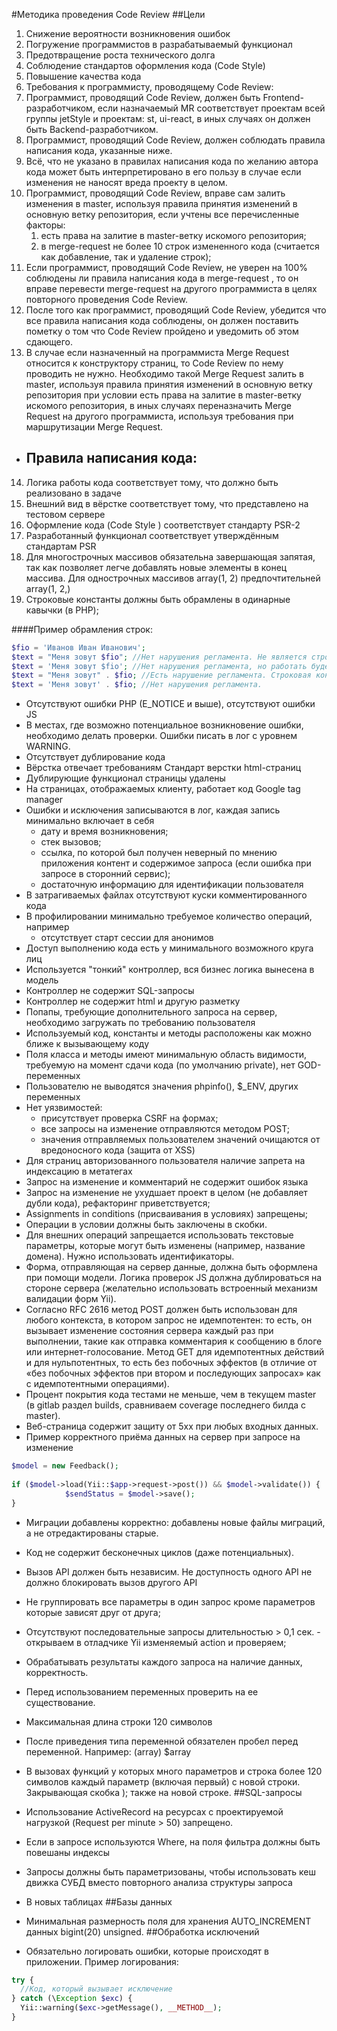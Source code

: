 #Методика проведения Code Review
##Цели
1. Снижение вероятности возникновения ошибок
2. Погружение программистов в разрабатываемый функционал
3. Предотвращение роста технического долга
4. Соблюдение стандартов оформления кода (Code Style)
5. Повышение качества кода
6. Требования к программисту, проводящему Сode Review:
7. Программист, проводящий Сode Review, должен быть Frontend-разработчиком, если назначаемый MR соответствует проектам всей группы jetStyle и проектам: st, ui-react, в иных случаях он должен быть Backend-разработчиком.
8. Программист, проводящий Сode Review, должен соблюдать правила написания кода, указанные ниже.
9. Всё, что не указано в правилах написания кода по желанию автора кода может быть интерпретировано в его пользу в случае если изменения не наносят вреда проекту в целом.
10. Программист, проводящий Сode Review, вправе сам залить изменения в master, используя правила принятия изменений в основную ветку репозитория, если учтены все перечисленные факторы: 
    1. есть права на залитие в master-ветку искомого репозитория;
    2. в merge-request не более 10 строк измененного кода (считается как добавление, так и удаление строк);
11. Если программист, проводящий Сode Review, не уверен на 100% соблюдены ли правила написания кода в merge-request , то он вправе перевести merge-request на другого программиста в целях повторного проведения Сode Review.
12. После того как программист, проводящий Сode Review, убедится что все правила написания кода соблюдены, он должен поставить пометку о том что Сode Review пройдено и уведомить об этом сдающего.
13. В случае если назначенный на программиста Merge Request относится к конструктору страниц, то Сode Review по нему проводить не нужно. Необходимо такой Merge Request залить в master, используя правила принятия изменений в основную ветку репозитория при условии есть права на залитие в master-ветку искомого репозитория, в иных случаях переназначить Merge Request на другого программиста, используя требования при маршрутизации Merge Request.

* ## Правила написания кода:
14. Логика работы кода соответствует тому, что должно быть реализовано в задаче
15. Внешний вид в вёрстке соответствует тому, что представлено на тестовом сервере
16. Оформление кода (Code Style ) соответствует стандарту PSR-2
17. Разработанный функционал соответствует утверждённым стандартам PSR
18. Для многострочных массивов обязательна завершающая запятая, так как позволяет легче добавлять новые элементы в конец массива. Для однострочных массивов array(1, 2) предпочтительней array(1, 2,)
19. Строковые константы должны быть обрамлены в одинарные кавычки (в PHP);

####Пример обрамления строк:
```php
$fio = 'Иванов Иван Иванович';
$text = "Меня зовут $fio"; //Нет нарушения регламента. Не является строковой константой, так как значение строки может измениться в ходе выполнения PHP скрипта. Собственно поэтому она приравнивается имени со знаком $ (переменной).
$text = 'Меня зовут $fio'; //Нет нарушения регламента, но работать будет не корректно. В строку не подставится переменная $fio. Также в этом случае строковая константа приравнивается имени со знаком $ (переменной), что противоречит синтаксису PHP языка.
$text = "Меня зовут" . $fio; //Есть нарушение регламента. Строковая константа, без определенного имени, обрамлена в двойные кавычки. Она будет проходить лишнюю обработку в ходе выполнения PHP скрипта.
$text = 'Меня зовут' . $fio; //Нет нарушения регламента.

```
* Отсутствуют ошибки PHP (E_NOTICE и выше), отсутствуют ошибки JS
* В местах, где возможно потенциальное возникновение ошибки, необходимо делать проверки. Ошибки писать в лог с уровнем WARNING.
* Отсутствует дублирование кода
* Вёрстка отвечает требованиям Стандарт верстки html-страниц
* Дублирующие функционал страницы удалены
* На страницах, отображаемых клиенту, работает код Google tag manager
* Ошибки и исключения записываются в лог, каждая запись минимально включает в себя
    * дату и время возникновения;
    * стек вызовов;
    * ссылка, по которой был получен неверный по мнению приложения контент и содержимое запроса (если ошибка при запросе в сторонний сервис);
    * достаточную информацию для идентификации пользователя
* В затрагиваемых файлах отсутствуют куски комментированного кода
* В профилировании минимально требуемое количество операций, например
    * отсутствует старт сессии для анонимов
* Доступ выполнению кода есть у минимального возможного круга лиц
* Используется "тонкий" контроллер, вся бизнес логика вынесена в модель
* Контроллер не содержит SQL-запросы
* Контроллер не содержит html и другую разметку
* Попапы, требующие дополнительного запроса на сервер, необходимо загружать по требованию пользователя
* Используемый код, константы и методы расположены как можно ближе к вызывающему коду
* Поля класса и методы имеют минимальную область видимости, требуемую на момент сдачи кода (по умолчанию private), нет GOD-переменных
* Пользователю не выводятся значения phpinfo(), $_ENV, других переменных
* Нет уязвимостей:
    * присутствует проверка CSRF на формах;
    * все запросы на изменение отправляются методом POST;
    * значения отправляемых пользователем значений очищаются от вредоносного кода (защита от XSS)
* Для страниц авторизованного пользователя наличие запрета на индексацию в метатегах
* Запрос на изменение и комментарий не содержит ошибок языка
* Запрос на изменение не ухудшает проект в целом (не добавляет дубли кода), рефакторинг приветствуется;
* Assignments in conditions (присваивания в условиях) запрещены;
* Операции в условии должны быть заключены в скобки.
* Для внешних операций запрещается использовать текстовые параметры, которые могут быть изменены (например, название домена). Нужно использовать идентификаторы.
* Форма, отправляющая на сервер данные, должна быть оформлена при помощи модели. Логика проверок JS должна дублироваться на стороне сервера (желательно использовать встроенный механизм валидации форм Yii).
* Согласно RFC 2616 метод POST должен быть использован для любого контекста, в котором запрос не идемпотентен: то есть, он вызывает изменение состояния сервера каждый раз при выполнении, такие как отправка комментария к сообщению в блоге или интернет-голосование. Метод GET для идемпотентных действий и для нульпотентных, то есть без побочных эффектов (в отличие от «без побочных эффектов при втором и последующих запросах» как с идемпотентными операциями).
* Процент покрытия кода тестами не меньше, чем в текущем master (в gitlab раздел builds, сравниваем coverage последнего билда с master).
* Веб-страница содержит защиту от 5xx при любых входных данных.
* Пример корректного приёма данных на сервер при запросе на изменение
```php
$model = new Feedback();
 
if ($model->load(Yii::$app->request->post()) && $model->validate()) {
            $sendStatus = $model->save();
}

```
* Миграции добавлены корректно: добавлены новые файлы миграций, а не отредактированы старые.

* Код не содержит бесконечных циклов (даже потенциальных).
* Вызов API должен быть независим. Не доступность одного API не должно блокировать вызов другого API 

* Не группировать все параметры в один запрос кроме параметров которые зависят друг от друга;
* Отсутствуют последовательные запросы длительностью > 0,1 сек. - открываем в отладчике Yii изменяемый action и проверяем;
* Обрабатывать результаты каждого запроса на наличие данных, корректность.
* Перед использованием переменных проверить на ее существование.
* Максимальная длина строки 120 символов
* После приведения типа переменной обязателен пробел перед переменной. Например: (array) $array
* В вызовах функций у которых много параметров и строка более 120 символов каждый параметр (включая первый) с новой строки. Закрывающая скобка ); также на новой строке.
##SQL-запросы
* Использование ActiveRecord на ресурсах с проектируемой нагрузкой (Request per minute > 50) запрещено.
* Если в запросе используются Where, на поля фильтра должны быть повешаны индексы
* Запросы должны быть параметризованы, чтобы использовать кеш движка СУБД вместо повторного анализа структуры запроса
* В новых таблицах
##Базы данных
* Минимальная размерность поля для хранения AUTO_INCREMENT данных bigint(20) unsigned.
##Обработка исключений
* Обязательно логировать ошибки, которые происходят в приложении. Пример логирования:
```php
try {
  //Код, который вызывает исключение
} catch (\Exception $exc) {
  Yii::warning($exc->getMessage(), __METHOD__);
}
```
      
